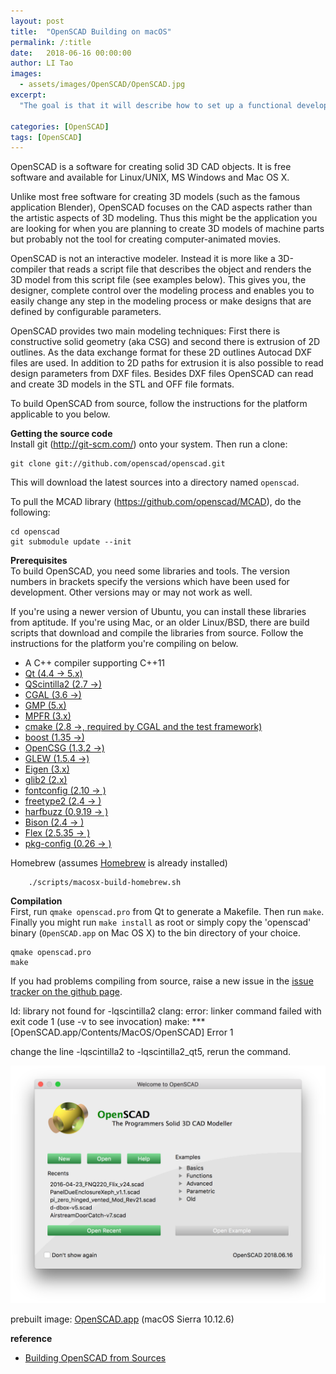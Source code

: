```yaml
---
layout: post
title:  "OpenSCAD Building on macOS"
permalink: /:title
date:   2018-06-16 00:00:00
author: LI Tao
images:
  - assets/images/OpenSCAD/OpenSCAD.jpg
excerpt:
  "The goal is that it will describe how to set up a functional development environment for OpenSCAD on macOS."

categories: [OpenSCAD]
tags: [OpenSCAD]
---
```


[//]: # (Image References)
[image1]: assets/images/OpenSCAD/OpenSCAD_Welcome.png "OpenSCAD Welcome"


OpenSCAD is a software for creating solid 3D CAD objects. It is free software and available for Linux/UNIX, MS Windows and Mac OS X.

Unlike most free software for creating 3D models (such as the famous application Blender), OpenSCAD focuses on the CAD aspects rather than the artistic aspects of 3D modeling. Thus this might be the application you are looking for when you are planning to create 3D models of machine parts but probably not the tool for creating computer-animated movies.

OpenSCAD is not an interactive modeler. Instead it is more like a 3D-compiler that reads a script file that describes the object and renders the 3D model from this script file (see examples below). This gives you, the designer, complete control over the modeling process and enables you to easily change any step in the modeling process or make designs that are defined by configurable parameters.

OpenSCAD provides two main modeling techniques: First there is constructive solid geometry (aka CSG) and second there is extrusion of 2D outlines. As the data exchange format for these 2D outlines Autocad DXF files are used. In addition to 2D paths for extrusion it is also possible to read design parameters from DXF files. Besides DXF files OpenSCAD can read and create 3D models in the STL and OFF file formats.

To build OpenSCAD from source, follow the instructions for the platform applicable to you below.

**Getting the source code**  
Install git (http://git-scm.com/) onto your system. Then run a clone:

    git clone git://github.com/openscad/openscad.git

This will download the latest sources into a directory named `openscad`.

To pull the MCAD library (https://github.com/openscad/MCAD), do the following:

    cd openscad
    git submodule update --init

**Prerequisites**  
To build OpenSCAD, you need some libraries and tools. The version
numbers in brackets specify the versions which have been used for
development. Other versions may or may not work as well.

If you're using a newer version of Ubuntu, you can install these 
libraries from aptitude. If you're using Mac, or an older Linux/BSD, there 
are build scripts that download and compile the libraries from source. 
Follow the instructions for the platform you're compiling on below.

* A C++ compiler supporting C++11
* [Qt (4.4 -> 5.x)](http://qt.io/)
* [QScintilla2 (2.7 ->)](http://www.riverbankcomputing.co.uk/software/qscintilla/)
* [CGAL (3.6 ->)](http://www.cgal.org/)
* [GMP (5.x)](http://www.gmplib.org/)
* [MPFR (3.x)](http://www.mpfr.org/)
* [cmake (2.8 ->, required by CGAL and the test framework)](http://www.cmake.org/)
* [boost (1.35 ->)](http://www.boost.org/)
* [OpenCSG (1.3.2 ->)](http://www.opencsg.org/)
* [GLEW (1.5.4 ->)](http://glew.sourceforge.net/)
* [Eigen (3.x)](http://eigen.tuxfamily.org/)
* [glib2 (2.x)](https://developer.gnome.org/glib/)
* [fontconfig (2.10 -> )](http://fontconfig.org/)
* [freetype2 (2.4 -> )](http://freetype.org/)
* [harfbuzz (0.9.19 -> )](http://harfbuzz.org/)
* [Bison (2.4 -> )](http://www.gnu.org/software/bison/)
* [Flex (2.5.35 -> )](http://flex.sourceforge.net/)
* [pkg-config (0.26 -> )](http://www.freedesktop.org/wiki/Software/pkg-config/)

Homebrew (assumes [Homebrew](https://brew.sh/) is already installed)

        ./scripts/macosx-build-homebrew.sh

**Compilation**  
First, run `qmake openscad.pro` from Qt to generate a Makefile.
Then run `make`. Finally you might run `make install` as root or simply copy the
'openscad' binary (`OpenSCAD.app` on Mac OS X) to the bin directory of your choice.

	qmake openscad.pro
	make

If you had problems compiling from source, raise a new issue in the
[issue tracker on the github page](https://github.com/openscad/openscad/issues).
	
ld: library not found for -lqscintilla2
clang: error: linker command failed with exit code 1 (use -v to see invocation)
make: *** [OpenSCAD.app/Contents/MacOS/OpenSCAD] Error 1

change the line -lqscintilla2 to -lqscintilla2_qt5, rerun the command.

![alt text][image1]

prebuilt image: [OpenSCAD.app](assets/uploads/OpenSCAD.zip) (macOS Sierra 10.12.6)

**reference**  
* [Building OpenSCAD from Sources](http://en.wikibooks.org/wiki/OpenSCAD_User_Manual/Building_OpenSCAD_from_Sources)
